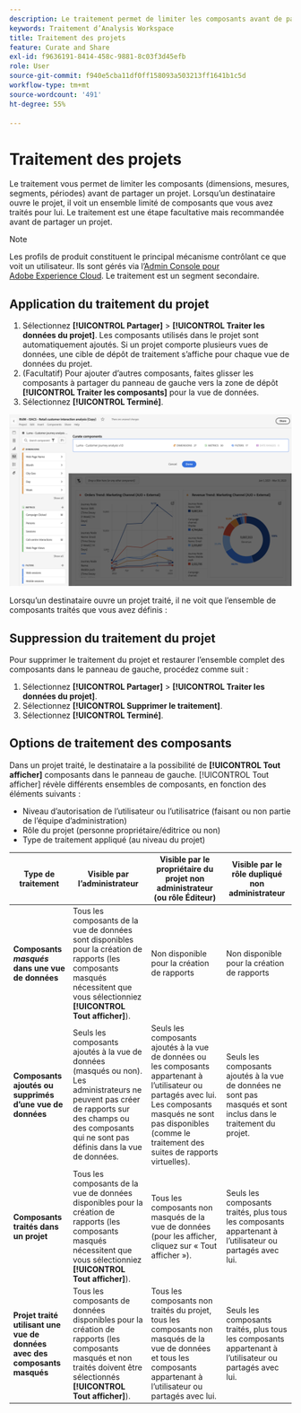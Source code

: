 ```yaml
---
description: Le traitement permet de limiter les composants avant de partager un projet.
keywords: Traitement d’Analysis Workspace
title: Traitement des projets
feature: Curate and Share
exl-id: f9636191-8414-458c-9881-8c03f3d45efb
role: User
source-git-commit: f940e5cba11df0ff158093a503213ff1641b1c5d
workflow-type: tm+mt
source-wordcount: '491'
ht-degree: 55%

---
```


# Traitement des projets

Le traitement vous permet de limiter les composants (dimensions, mesures, segments, périodes) avant de partager un projet. Lorsqu’un destinataire ouvre le projet, il voit un ensemble limité de composants que vous avez traités pour lui. Le traitement est une étape facultative mais recommandée avant de partager un projet.

>[!NOTE]
> Les profils de produit constituent le principal mécanisme contrôlant ce que voit un utilisateur. Ils sont gérés via l’[Admin Console pour Adobe Experience Cloud](https://experienceleague.adobe.com/fr/docs/core-services/interface/administration/admin-tool-experience-cloud). Le traitement est un segment secondaire.

## Application du traitement du projet

1. Sélectionnez **[!UICONTROL Partager]** > **[!UICONTROL Traiter les données du projet]**.
Les composants utilisés dans le projet sont automatiquement ajoutés.
Si un projet comporte plusieurs vues de données, une cible de dépôt de traitement s’affiche pour chaque vue de données du projet.
1. (Facultatif) Pour ajouter d’autres composants, faites glisser les composants à partager du panneau de gauche vers la zone de dépôt **[!UICONTROL Traiter les composants]** pour la vue de données.
1. Sélectionnez **[!UICONTROL Terminé]**.

<!--
Curation can also be applied from the [!UICONTROL Share] menu by selecting **[!UICONTROL Curate and Share]**. This option automatically curates the project to the components in use in the project. You can add additional components following the steps above.
-->

![Fenêtre Traiter les composants présentant les composants utilisés dans le projet.](assets/curation-field.png)

Lorsqu’un destinataire ouvre un projet traité, il ne voit que l’ensemble de composants traités que vous avez définis :


## Suppression du traitement du projet

Pour supprimer le traitement du projet et restaurer l’ensemble complet des composants dans le panneau de gauche, procédez comme suit :

1. Sélectionnez **[!UICONTROL Partager]** > **[!UICONTROL Traiter les données du projet]**.
1. Sélectionnez **[!UICONTROL Supprimer le traitement]**.
1. Sélectionnez **[!UICONTROL Terminé]**.

## Options de traitement des composants

Dans un projet traité, le destinataire a la possibilité de **[!UICONTROL Tout afficher]** composants dans le panneau de gauche. [!UICONTROL Tout afficher] révèle différents ensembles de composants, en fonction des éléments suivants :

* Niveau d’autorisation de l’utilisateur ou l’utilisatrice (faisant ou non partie de l’équipe d’administration)
* Rôle du projet (personne propriétaire/éditrice ou non)
* Type de traitement appliqué (au niveau du projet)

| Type de traitement | Visible par l’administrateur | Visible par le propriétaire du projet non administrateur (ou rôle Éditeur) | Visible par le rôle dupliqué non administrateur |
| --- | --- | --- | --- |
| **Composants *masqués* dans une vue de données** | Tous les composants de la vue de données sont disponibles pour la création de rapports (les composants masqués nécessitent que vous sélectionniez **[!UICONTROL Tout afficher]**). | Non disponible pour la création de rapports | Non disponible pour la création de rapports |
| **Composants ajoutés ou supprimés d’une vue de données** | Seuls les composants ajoutés à la vue de données (masqués ou non). Les administrateurs ne peuvent pas créer de rapports sur des champs ou des composants qui ne sont pas définis dans la vue de données. | Seuls les composants ajoutés à la vue de données ou les composants appartenant à l’utilisateur ou partagés avec lui. Les composants masqués ne sont pas disponibles (comme le traitement des suites de rapports virtuelles). | Seuls les composants ajoutés à la vue de données ne sont pas masqués et sont inclus dans le traitement du projet. |
| **Composants traités dans un projet** | Tous les composants de la vue de données disponibles pour la création de rapports (les composants masqués nécessitent que vous sélectionniez **[!UICONTROL Tout afficher]**). | Tous les composants non masqués de la vue de données (pour les afficher, cliquez sur « Tout afficher »). | Seuls les composants traités, plus tous les composants appartenant à lʼutilisateur ou partagés avec lui. |
| **Projet traité utilisant une vue de données avec des composants masqués** | Tous les composants de données disponibles pour la création de rapports (les composants masqués et non traités doivent être sélectionnés **[!UICONTROL Tout afficher]**). | Tous les composants non traités du projet, tous les composants non masqués de la vue de données et tous les composants appartenant à lʼutilisateur ou partagés avec lui. | Seuls les composants traités, plus tous les composants appartenant à lʼutilisateur ou partagés avec lui. |
